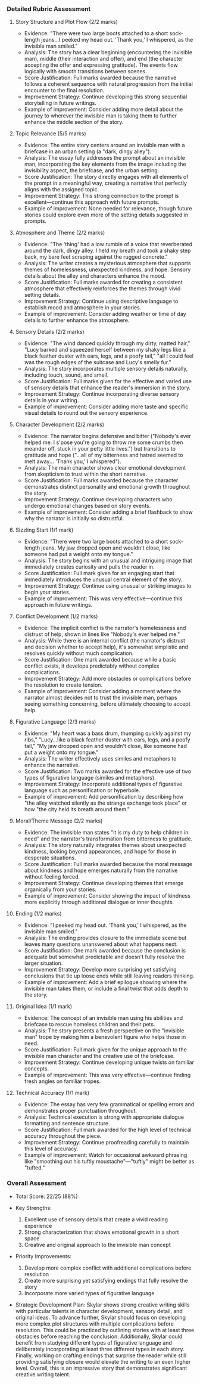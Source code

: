 ### Detailed Rubric Assessment

1. Story Structure and Plot Flow (2/2 marks)
   - Evidence: "There were two large boots attached to a short sock-length jeans...I peeked my head out. 'Thank you,' I whispered, as the invisible man smiled."
   - Analysis: The story has a clear beginning (encountering the invisible man), middle (their interaction and offer), and end (the character accepting the offer and expressing gratitude). The events flow logically with smooth transitions between scenes.
   - Score Justification: Full marks awarded because the narrative follows a coherent sequence with natural progression from the initial encounter to the final resolution.
   - Improvement Strategy: Continue developing this strong sequential storytelling in future writings.
   - Example of improvement: Consider adding more detail about the journey to wherever the invisible man is taking them to further enhance the middle section of the story.

2. Topic Relevance (5/5 marks)
   - Evidence: The entire story centers around an invisible man with a briefcase in an urban setting (a "dark, dingy alley").
   - Analysis: The essay fully addresses the prompt about an invisible man, incorporating the key elements from the image including the invisibility aspect, the briefcase, and the urban setting.
   - Score Justification: The story directly engages with all elements of the prompt in a meaningful way, creating a narrative that perfectly aligns with the assigned topic.
   - Improvement Strategy: This strong connection to the prompt is excellent—continue this approach with future prompts.
   - Example of improvement: None needed for relevance, though future stories could explore even more of the setting details suggested in prompts.

3. Atmosphere and Theme (2/2 marks)
   - Evidence: "The 'thing' had a low rumble of a voice that reverberated around the dark, dingy alley. I held my breath and took a shaky step back, my bare feet scraping against the rugged concrete."
   - Analysis: The writer creates a mysterious atmosphere that supports themes of homelessness, unexpected kindness, and hope. Sensory details about the alley and characters enhance the mood.
   - Score Justification: Full marks awarded for creating a consistent atmosphere that effectively reinforces the themes through vivid setting details.
   - Improvement Strategy: Continue using descriptive language to establish mood and atmosphere in your stories.
   - Example of improvement: Consider adding weather or time of day details to further enhance the atmosphere.

4. Sensory Details (2/2 marks)
   - Evidence: "The wind danced quickly through my dirty, matted hair," "Lucy barked and squeezed herself between my shaky legs like a black feather duster with ears, legs, and a poofy tail," "all I could feel was the rough edges of the suitcase and Lucy's smelly fur."
   - Analysis: The story incorporates multiple sensory details naturally, including touch, sound, and smell.
   - Score Justification: Full marks given for the effective and varied use of sensory details that enhance the reader's immersion in the story.
   - Improvement Strategy: Continue incorporating diverse sensory details in your writing.
   - Example of improvement: Consider adding more taste and specific visual details to round out the sensory experience.

5. Character Development (2/2 marks)
   - Evidence: The narrator begins defensive and bitter ("Nobody's ever helped me. I s'pose you're going to throw me some crumbs then meander off, stuck in your petty little lives.") but transitions to gratitude and hope ("...all of my bitterness and hatred seemed to melt away... 'Thank you,' I whispered").
   - Analysis: The main character shows clear emotional development from skepticism to trust within the short narrative.
   - Score Justification: Full marks awarded because the character demonstrates distinct personality and emotional growth throughout the story.
   - Improvement Strategy: Continue developing characters who undergo emotional changes based on story events.
   - Example of improvement: Consider adding a brief flashback to show why the narrator is initially so distrustful.

6. Sizzling Start (1/1 mark)
   - Evidence: "There were two large boots attached to a short sock-length jeans. My jaw dropped open and wouldn't close, like someone had put a weight onto my tongue."
   - Analysis: The story begins with an unusual and intriguing image that immediately creates curiosity and pulls the reader in.
   - Score Justification: Full mark given for an engaging start that immediately introduces the unusual central element of the story.
   - Improvement Strategy: Continue using unusual or striking images to begin your stories.
   - Example of improvement: This was very effective—continue this approach in future writings.

7. Conflict Development (1/2 marks)
   - Evidence: The implicit conflict is the narrator's homelessness and distrust of help, shown in lines like "Nobody's ever helped me."
   - Analysis: While there is an internal conflict (the narrator's distrust and decision whether to accept help), it's somewhat simplistic and resolves quickly without much complication.
   - Score Justification: One mark awarded because while a basic conflict exists, it develops predictably without complex complications.
   - Improvement Strategy: Add more obstacles or complications before the resolution to create tension.
   - Example of improvement: Consider adding a moment where the narrator almost decides not to trust the invisible man, perhaps seeing something concerning, before ultimately choosing to accept help.

8. Figurative Language (2/3 marks)
   - Evidence: "My heart was a bass drum, thumping quickly against my ribs," "Lucy...like a black feather duster with ears, legs, and a poofy tail," "My jaw dropped open and wouldn't close, like someone had put a weight onto my tongue."
   - Analysis: The writer effectively uses similes and metaphors to enhance the narrative.
   - Score Justification: Two marks awarded for the effective use of two types of figurative language (similes and metaphors).
   - Improvement Strategy: Incorporate additional types of figurative language such as personification or hyperbole.
   - Example of improvement: Add personification by describing how "the alley watched silently as the strange exchange took place" or how "the city held its breath around them."

9. Moral/Theme Message (2/2 marks)
   - Evidence: The invisible man states "it is my duty to help children in need" and the narrator's transformation from bitterness to gratitude.
   - Analysis: The story naturally integrates themes about unexpected kindness, looking beyond appearances, and hope for those in desperate situations.
   - Score Justification: Full marks awarded because the moral message about kindness and hope emerges naturally from the narrative without feeling forced.
   - Improvement Strategy: Continue developing themes that emerge organically from your stories.
   - Example of improvement: Consider showing the impact of kindness more explicitly through additional dialogue or inner thoughts.

10. Ending (1/2 marks)
    - Evidence: "I peeked my head out. 'Thank you,' I whispered, as the invisible man smiled."
    - Analysis: The ending provides closure to the immediate scene but leaves many questions unanswered about what happens next.
    - Score Justification: One mark awarded because the conclusion is adequate but somewhat predictable and doesn't fully resolve the larger situation.
    - Improvement Strategy: Develop more surprising yet satisfying conclusions that tie up loose ends while still leaving readers thinking.
    - Example of improvement: Add a brief epilogue showing where the invisible man takes them, or include a final twist that adds depth to the story.

11. Original Idea (1/1 mark)
    - Evidence: The concept of an invisible man using his abilities and briefcase to rescue homeless children and their pets.
    - Analysis: The story presents a fresh perspective on the "invisible man" trope by making him a benevolent figure who helps those in need.
    - Score Justification: Full mark given for the unique approach to the invisible man character and the creative use of the briefcase.
    - Improvement Strategy: Continue developing unique twists on familiar concepts.
    - Example of improvement: This was very effective—continue finding fresh angles on familiar tropes.

12. Technical Accuracy (1/1 mark)
    - Evidence: The essay has very few grammatical or spelling errors and demonstrates proper punctuation throughout.
    - Analysis: Technical execution is strong with appropriate dialogue formatting and sentence structure.
    - Score Justification: Full mark awarded for the high level of technical accuracy throughout the piece.
    - Improvement Strategy: Continue proofreading carefully to maintain this level of accuracy.
    - Example of improvement: Watch for occasional awkward phrasing like "smoothing out his tuftly moustache"—"tuftly" might be better as "tufted."

### Overall Assessment

- Total Score: 22/25 (88%)
- Key Strengths:
  1. Excellent use of sensory details that create a vivid reading experience
  2. Strong characterization that shows emotional growth in a short space
  3. Creative and original approach to the invisible man concept

- Priority Improvements:
  1. Develop more complex conflict with additional complications before resolution
  2. Create more surprising yet satisfying endings that fully resolve the story
  3. Incorporate more varied types of figurative language

- Strategic Development Plan: Skylar shows strong creative writing skills with particular talents in character development, sensory detail, and original ideas. To advance further, Skylar should focus on developing more complex plot structures with multiple complications before resolution. This could be practiced by outlining stories with at least three obstacles before reaching the conclusion. Additionally, Skylar could benefit from studying different types of figurative language and deliberately incorporating at least three different types in each story. Finally, working on crafting endings that surprise the reader while still providing satisfying closure would elevate the writing to an even higher level. Overall, this is an impressive story that demonstrates significant creative writing talent.